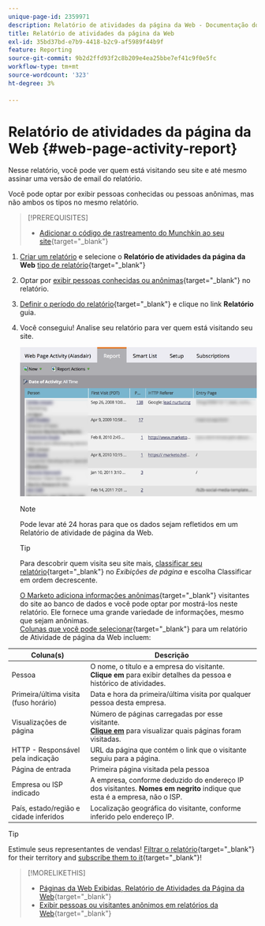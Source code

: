 ```yaml
---
unique-page-id: 2359971
description: Relatório de atividades da página da Web - Documentação do Marketo - Documentação do produto
title: Relatório de atividades da página da Web
exl-id: 35bd37bd-e7b9-4418-b2c9-af5989f44b9f
feature: Reporting
source-git-commit: 9b2d2ffd93f2c8b209e4ea25bbe7ef41c9f0e5fc
workflow-type: tm+mt
source-wordcount: '323'
ht-degree: 3%

---
```


# Relatório de atividades da página da Web {#web-page-activity-report}

Nesse relatório, você pode ver quem está visitando seu site e até mesmo assinar uma versão de email do relatório.

Você pode optar por exibir pessoas conhecidas ou pessoas anônimas, mas não ambos os tipos no mesmo relatório.

>[!PREREQUISITES]
>
>* [Adicionar o código de rastreamento do Munchkin ao seu site](/help/marketo/product-docs/administration/additional-integrations/add-munchkin-tracking-code-to-your-website.md){target="_blank"}

1. [Criar um relatório](/help/marketo/product-docs/reporting/basic-reporting/creating-reports/create-a-report-in-a-program.md) e selecione o **Relatório de atividades da página da Web** [tipo de relatório](/help/marketo/product-docs/reporting/basic-reporting/report-types/report-type-overview.md){target="_blank"}
1. Optar por [exibir pessoas conhecidas ou anônimas](/help/marketo/product-docs/reporting/basic-reporting/report-activity/display-people-or-anonymous-visitors-in-web-reports.md){target="_blank"} no relatório.

1. [Definir o período do relatório](/help/marketo/product-docs/reporting/basic-reporting/editing-reports/change-a-report-time-frame.md){target="_blank"} e clique no link **Relatório** guia.

1. Você conseguiu! Analise seu relatório para ver quem está visitando seu site.

   ![](assets/image2017-3-29-9-3a21-3a36.png)

   >[!NOTE]
   >
   >Pode levar até 24 horas para que os dados sejam refletidos em um Relatório de atividade de página da Web.

   >[!TIP]
   >
   >Para descobrir quem visita seu site mais, [classificar seu relatório](/help/marketo/product-docs/reporting/basic-reporting/editing-reports/sort-report-on-columns.md){target="_blank"} no _Exibições de página_ e escolha Classificar em ordem decrescente.

   [O Marketo adiciona informações anônimas](/help/marketo/product-docs/reporting/basic-reporting/report-activity/tracking-anonymous-activity-and-people.md){target="_blank"} visitantes do site ao banco de dados e você pode optar por mostrá-los neste relatório. Ele fornece uma grande variedade de informações, mesmo que sejam anônimas.\
   [Colunas que você pode selecionar](/help/marketo/product-docs/reporting/basic-reporting/editing-reports/select-report-columns.md){target="_blank"} para um relatório de Atividade de página da Web incluem:

<table> 
 <thead> 
  <tr> 
   <th>Coluna(s)</th> 
   <th>Descrição</th> 
  </tr> 
 </thead> 
 <tbody> 
  <tr> 
   <td>Pessoa</td> 
   <td>O nome, o título e a empresa do visitante.<br><strong>Clique em</strong> para exibir detalhes da pessoa e histórico de atividades.</td> 
  </tr> 
  <tr> 
   <td>Primeira/última visita (fuso horário)</td> 
   <td>Data e hora da primeira/última visita por qualquer pessoa desta empresa.</td> 
  </tr> 
  <tr> 
   <td>Visualizações de página</td> 
   <td>Número de páginas carregadas por esse visitante.<br><strong><a href="/help/marketo/product-docs/reporting/basic-reporting/report-types/web-page-activity-report/web-pages-viewed-web-page-activity-report.md" target="_blank">Clique em</a></strong> para visualizar quais páginas foram visitadas.</td> 
  </tr> 
  <tr> 
   <td>HTTP - Responsável pela indicação</td> 
   <td>URL da página que contém o link que o visitante seguiu para a página.</td> 
  </tr> 
  <tr> 
   <td>Página de entrada</td> 
   <td>Primeira página visitada pela pessoa </td> 
  </tr> 
  <tr> 
   <td>Empresa ou ISP indicado</td> 
   <td>A empresa, conforme deduzido do endereço IP dos visitantes. <strong>Nomes em negrito</strong> indique que esta é a empresa, não o ISP. </td> 
  </tr> 
  <tr> 
   <td>País, estado/região e cidade inferidos</td> 
   <td>Localização geográfica do visitante, conforme inferido pelo endereço IP.</td> 
  </tr> 
 </tbody> 
</table>

>[!TIP]
>
>Estimule seus representantes de vendas! [Filtrar o relatório](/help/marketo/product-docs/reporting/basic-reporting/editing-reports/filter-people-in-a-report-with-a-smart-list.md){target="_blank"} for their territory and [subscribe them to it](/help/marketo/product-docs/reporting/basic-reporting/report-subscriptions/subscribe-to-a-basic-report.md){target="_blank"}!

>[!MORELIKETHIS]
>
>* [Páginas da Web Exibidas, Relatório de Atividades da Página da Web](/help/marketo/product-docs/reporting/basic-reporting/report-types/web-page-activity-report/web-pages-viewed-web-page-activity-report.md){target="_blank"}
>* [Exibir pessoas ou visitantes anônimos em relatórios da Web](/help/marketo/product-docs/reporting/basic-reporting/report-activity/display-people-or-anonymous-visitors-in-web-reports.md){target="_blank"}
